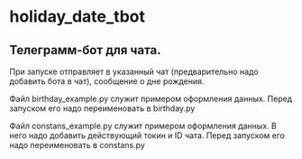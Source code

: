 # holiday_date_tbot
## Телеграмм-бот для чата. 
При запуске отправляет в указанный чат (предварительно надо добавить бота в чат), сообщение о дне рождения.

Файл birthday_example.py служит примером оформления данных.
Перед запуском его надо переименовать в birthday.py

Файл constans_example.py служит примером оформления данных.
В него надо добавить действующий токин и ID чата.
Перед запуском его надо переименовать в constans.py